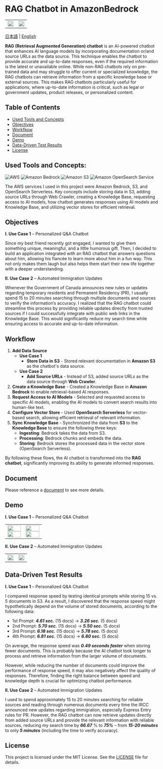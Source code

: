 # RAG Chatbot in AmazonBedrock

<table>
  <tr>
    <!-- Left Side -->
    <td style="vertical-align: top; width: 50%;">
      <img src="https://github.com/user-attachments/assets/53763376-8553-4a0e-ad1b-76f29390e48c" width="100%" />
    </td>
    <!-- Right Side -->
    <td style="vertical-align: top; width: 50%;">
      <img src="https://github.com/user-attachments/assets/95fbb0cd-c9d9-4756-9e9e-2175cfce71b3" width="100%" />
    </td>
  </tr>
</table>

[日本語](https://github.com/Ryo-samuraiJP/RAG-Chatbot-in-AmazonBedrock/blob/main/README.jp.md) | [English](https://github.com/Ryo-samuraiJP/RAG-Chatbot-in-AmazonBedrock)

**RAG (Retrieval Augmented Generation) chatbot** is an AI-powered chatbot that enhances AI language models by incorporating documentation or/and source URLs as the data source. This technique enables the chatbot to provide accurate and up-to-date responses, even if the required information is the latest or unavailable online. While non-RAG chatbots rely on pre-trained data and may struggle to offer current or specialized knowledge, the RAG chatbots can retrieve information from a specific knowledge base or external sources. This makes RAG chatbots particularly useful for applications, where up-to-date information is critical, such as legal or government updates, product releases, or personalized content.

## Table of Contents

- [Used Tools and Concepts](#used-tools-and-concepts)
- [Objectives](#objectives)
- [Workfkow](#workflow)
- [Document](#document)
- [Demo](#demo)
- [Data-Driven Test Results](#data-driven-test-results)
- [License](#license)

## Used Tools and Concepts:

![AWS](https://img.shields.io/badge/AWS%20-%20?style=for-the-badge&logo=AmazonWebServices&logoColor=FF9900&logoSize=auto&color=232F3E)
![Amazon Bedrock](https://custom-icon-badges.demolab.com/badge/Amazon%20Bedrock%20-%20?style=for-the-badge&logo=amazon-bedrock&color=01a88d)
![Amazon S3](https://img.shields.io/badge/Amazon%20S3%20-%20?style=for-the-badge&logo=AmazonS3&logoColor=white&color=%23569A31)
![Amazon OpenSearch Service](https://custom-icon-badges.demolab.com/badge/Amazon%20OpenSearch%20Service%20-%20?style=for-the-badge&logo=amazon-opensearch&color=884df7)

The AWS services I used in this project were Amazon Bedrock, S3, and OpenSearch Serverless. Key concepts include storing data in S3, adding source URLs through Web Crawler, creating a Knowledge Base, requesting access to AI models, how chatbot generates responses using AI models and Knowledge Base, and utilizing vector stores for efficient retrieval.

## Objectives

**I. Use Case 1** – Personalized Q&A Chatbot

Since my best friend recently got engaged, I wanted to give them something unique, meaningful, and a little humorous gift. Then, I decided to build an application integrated with an RAG chatbot that answers questions about him, allowing his fiancée to learn more about him in a fun way. This not only makes them laugh but also helps them start their new life together with a deeper understanding.

**II. Use Case 2** – Automated Immigration Updates

Whenever the Government of Canada announces new rules or updates regarding temporary residents and Permanent Residency (PR), I usually spend 15 to 20 minutes searching through multiple documents and sources to verify the information’s accuracy. I realized that the RAG chatbot could streamline this process by providing reliable updates directly from trusted sources if I could successfully integrate with public web links in the Knowledge Base. This would significantly reduce my search time while ensuring access to accurate and up-to-date information.

## Workflow

1. **Add Data Source**
   - **Use Case 1**
     - **Store Data in S3** - Stored relevant documentation in **Amazon S3** as the chatbot's data source.
   - **Use Case 2**
     - **Add Source URLs** - Instead of S3, added source URLs as the data source through **Web Crawler**.
2. **Create a Knowledge Base** - Created a Knowledge Base in **Amazon Bedrock** to enable retrieval-based AI responses.
3. **Request Access to AI Models** - Selected and requested access to specific AI models, enabling the AI models to convert search results into human-like text.
4. **Configure Vector Store** - Used **OpenSearch Serverless** for vector-based search, allowing efficient retrieval of relevant information.
5. **Sync Knowledge Base** - Synchronized the data from **S3** to the **Knowledge Base** to ensure the following three keys:
   - **Ingesting**: Bedrock takes the data from S3.
   - **Processing**: Bedrock chunks and embeds the data.
   - **Storing**: Bedrock stores the processed data in the vector store (OpenSearch Serverless).

By following these flows, the AI chatbot is transformed into the **RAG chatbot**, significantly improving its ability to generate informed responses.

## Document

Please reference a [document](https://drive.google.com/file/d/1XI0iy7e4DZWXX6lX_3I3Uwdojo5s6tiJ/view?usp=sharing) to see more details.

## Demo

**I. Use Case 1** – Personalized Q&A Chatbot

<table>
   <tr>
      <!-- Left Side -->
      <td style="vertical-align: top; width: 50%;">
         <img src="https://github.com/user-attachments/assets/d93f0aa7-f96c-44b5-b744-cdaae4ee0f1e" width="100%" />
         <img src="https://github.com/user-attachments/assets/d4971f5b-3d81-4f96-b3eb-a7b11df66e94" width="100%" />
      </td>
      <!-- Right Side -->
      <td style="vertical-align: top; width: 50%;">
         <img src="https://github.com/user-attachments/assets/0caef54c-5e57-407a-b311-90f9f2980793" width="100%" />
         <img src="https://github.com/user-attachments/assets/bfaecd97-1d23-4181-aea3-0a2b45dc9f54" width="100%" />
      </td>
   </tr>
</table>

**II. Use Case 2** – Automated Immigration Updates

<table>
   <tr>
      <!-- Left Side -->
      <td style="vertical-align: top; width: 50%;">
         <img src="https://github.com/user-attachments/assets/0d5fb84d-5812-44f4-9616-f097740063da" width="100%" />
      </td>
      <!-- Right Side -->
      <td style="vertical-align: top; width: 50%;">
         <img src="https://github.com/user-attachments/assets/39b7d623-857e-4f52-bb6d-d8479b48b419" width="100%" />
      </td>
   </tr>
</table>

## Data-Driven Test Results

**I. Use Case 1** – Personalized Q&A Chatbot

I compared response speed by testing identical prompts while storing 15 vs. 5 documents in S3.
As a result, I discovered that the response speed might hypothetically depend on the volume of
stored documents, according to the following data:

- 1st Prompt: **_4.61 sec._** (15 docs) → **_3.26 sec._** (5 docs)
- 2nd Prompt: **_5.70 sec._** (15 docs) → **_5.50 sec._** (5 docs)
- 3rd Prompt: **_6.18 sec._** (15 docs) → **_5.78 sec._** (5 docs)
- 4th Prompt: **_6.81 sec._** (15 docs) → **_6.80 sec._** (5 docs)

On average, the response speed was **_0.49 seconds faster_** when storing fewer documents. This is probably because the AI chatbot took longer to process and retrieve information from the larger volume of documents.

However, while reducing the number of documents could improve the performance of response speed, it may also negatively affect the quality of responses. Therefore, finding the right balance between speed and knowledge depth is crucial for optimizing chatbot performance.

**II. Use Case 2** – Automated Immigration Updates

I used to spend approximately 15 to 20 minutes searching for reliable sources and reading
through numerous documents every time the IRCC announced new updates regarding
immigration, especially Express Entry rules for PR. However, the RAG chatbot can now retrieve
updates directly from added source URLs and provide the relevant information with reliable
sources, reducing my search time by **_66.67_** % to **_75%_** – from **_15-20 minutes_** to only **_5 minutes_** (including the time to verify accuracy).

## License

This project is licensed under the MIT License. See the [LICENSE](https://github.com/Ryo-samuraiJP/RAG-Chatbot-in-AmazonBedrock/blob/main/LICENSE.md) file for details.

